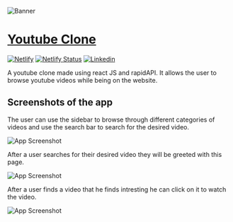 ![Banner](https://upload.wikimedia.org/wikipedia/commons/thumb/b/b8/YouTube_Logo_2017.svg/2560px-YouTube_Logo_2017.svg.png)
# [Youtube Clone](https://sanjeev-youtube-clone.netlify.app/)

[![Netlify](https://img.shields.io/badge/Netlify-00C7B7.svg?style=for-the-badge&logo=Netlify&logoColor=white)](https://app.netlify.com/teams/sanjeev2021/overview)
[![Netlify Status](https://api.netlify.com/api/v1/badges/81a3e0ec-6bca-4735-8d7b-0e086602bf98/deploy-status)](https://sanjeev-youtube-clone.netlify.app/)
[![Linkedin](https://img.shields.io/badge/LinkedIn-0A66C2.svg?style=for-the-badge&logo=LinkedIn&logoColor=white)](https://www.linkedin.com/in/sanjeev-yadav-7349861a3/)

A youtube clone made using react JS and rapidAPI. It allows the user
to browse youtube videos while being on the website.


## Screenshots of the app

The user can use the sidebar to browse through different categories
of videos and use the search bar to search for the desired video.

![App Screenshot](https://user-images.githubusercontent.com/78197691/202974662-27330003-4535-415a-945f-0c43e28a0d65.png)

After a user searches for their desired video they will be greeted with
this page.

![App Screenshot](https://user-images.githubusercontent.com/78197691/202975353-e558df15-7f0e-4977-bb4f-43b0c2cfa813.png)

After a user finds a video that he finds intresting he can click on it to watch
the video.

![App Screenshot](https://user-images.githubusercontent.com/78197691/202975014-83e15e29-c311-4b77-b2c9-e367bffaa72c.png)
